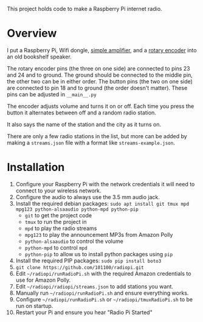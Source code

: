 This project holds code to make a Raspberry Pi internet radio.

# Overview

I put a Raspberry Pi, Wifi dongle, [simple
amplifier](http://www.adafruit.com/products/987), and a [rotary
encoder](http://www.adafruit.com/product/377) into an old bookshelf speaker.

The rotary encoder pins (the three on one side) are connected to pins 23 and 24
and to ground.  The ground should be connected to the middle pin, the other two
can be in either order.  The button pins (the two on one side) are connected to
pin 18 and to ground (the order doesn't matter).  These pins can be adjusted in
`__main__.py`

The encoder adjusts volume and turns it on or off.  Each time you press the
button it alternates between off and a random radio station.

It also says the name of the station and the city as it turns on.

There are only a few radio stations in the list, but more can be added by making
a `streams.json` file with a format like `streams-example.json`.

# Installation

1. Configure your Raspberry Pi with the network credentials it will need to connect to your wireless network.
1. Configure the audio to always use the 3.5 mm audio jack.
1. Install the required debian packages:
   `sudo apt install git tmux mpd mpg123 python-alsaaudio python-mpd python-pip`
   - `git` to get the project code
   - `tmux` to run the project in
   - `mpd` to play the radio streams
   - `mpg123` to play the announcement MP3s from Amazon Polly
   - `python-alsaaudio` to control the volume
   - `python-mpd` to control `mpd`
   - `python-pip` to allow us to install python packages using `pip`
1. Install the required PIP packages:
   `sudo pip install boto3`
1. `git clone https://github.com/101100/radiopi.git`
1. Edit `~/radiopi/runRadioPi.sh` with the required Amazon credentials to use for Amazon Polly.
1. Edit `~/radiopi/radiopi/streams.json` to add stations you want.
1. Manually run `~/radiopi/runRadioPi.sh` and ensure everything works.
1. Configure `~/radiopi/runRadioPi.sh` or `~/radiopi/tmuxRadioPi.sh` to be run on startup.
1. Restart your Pi and ensure you hear "Radio Pi Started"
